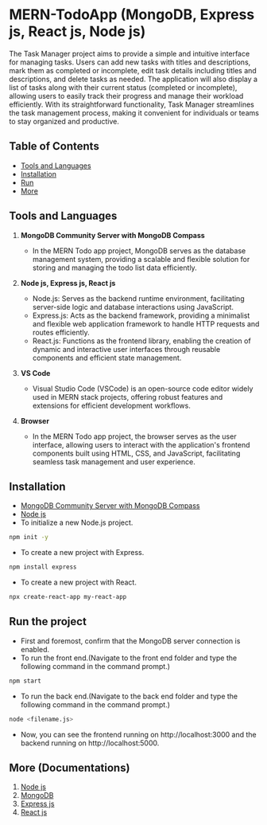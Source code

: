 # MERN-TodoApp (MongoDB, Express js, React js, Node js)

The Task Manager project aims to provide a simple and intuitive interface for managing tasks. Users can add new tasks with titles and descriptions, mark them as completed or incomplete, edit task details including titles and descriptions, and delete tasks as needed. The application will also display a list of tasks along with their current status (completed or incomplete), allowing users to easily track their progress and manage their workload efficiently. With its straightforward functionality, Task Manager streamlines the task management process, making it convenient for individuals or teams to stay organized and productive.

## Table of Contents
- [Tools and Languages](#about)
- [Installation](#installation)
- [Run](#run)
- [More](#more)

## Tools and Languages
1. **MongoDB Community Server with MongoDB Compass**
   - In the MERN Todo app project, MongoDB serves as the database management system, providing a scalable and flexible solution for storing and managing the todo list data efficiently.

2. **Node js, Express js, React js**
   - Node.js: Serves as the backend runtime environment, facilitating server-side logic and database interactions using JavaScript.
   - Express.js: Acts as the backend framework, providing a minimalist and flexible web application framework to handle HTTP requests and routes efficiently.
   - React.js: Functions as the frontend library, enabling the creation of dynamic and interactive user interfaces through reusable components and efficient state management.

3. **VS Code**
   - Visual Studio Code (VSCode) is an open-source code editor widely used in MERN stack projects, offering robust features and extensions for efficient development workflows.
  
4. **Browser**
   - In the MERN Todo app project, the browser serves as the user interface, allowing users to interact with the application's frontend components built using HTML, CSS, and JavaScript, facilitating seamless task management and user experience.

## Installation
- [MongoDB Community Server with MongoDB Compass](https://www.mongodb.com/try/download/community)
- [Node js](https://nodejs.org/en)
- To initialize a new Node.js project.
```bash
npm init -y
```
- To create a new project with Express.
```bash
npm install express
```
- To create a new project with React.
```bash
npx create-react-app my-react-app
```

## Run the project
- First and foremost, confirm that the MongoDB server connection is enabled.
- To run the front end.(Navigate to the front end folder and type the following command in the command prompt.)
```bash
npm start
```

- To run the back end.(Navigate to the back end folder and type the following command in the command prompt.)
```bash
node <filename.js>  
```

- Now, you can see the frontend running on http://localhost:3000 and the backend running on http://localhost:5000.

## More (Documentations)

1. [Node js](https://nodejs.org/docs/latest/api/)
2. [MongoDB](https://www.mongodb.com/docs/)
3. [Express js](https://expressjs.com/en/starter/installing.html)
4. [React js](https://legacy.reactjs.org/docs/getting-started.html)



